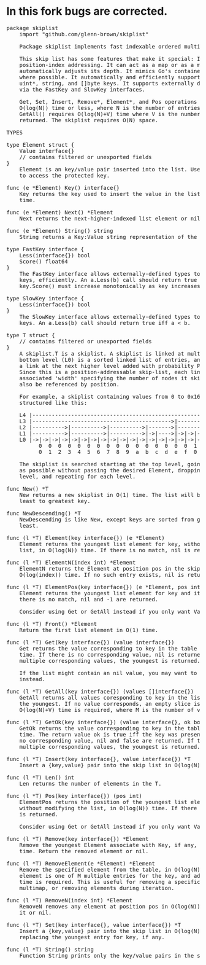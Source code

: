 # In this fork bugs are corrected.

<pre>
package skiplist
    import "github.com/glenn-brown/skiplist"

    Package skiplist implements fast indexable ordered multimaps.

    This skip list has some features that make it special: It supports
    position-index addressing. It can act as a map or as a multimap. It
    automatically adjusts its depth. It mimics Go's container/list interface
    where possible. It automatically and efficiently supports int*, float*,
    uint*, string, and []byte keys. It supports externally defined key types
    via the FastKey and SlowKey interfaces.

    Get, Set, Insert, Remove*, Element*, and Pos operations all require
    O(log(N)) time or less, where N is the number of entries in the list.
    GetAll() requires O(log(N)+V) time where V is the number of values
    returned. The skiplist requires O(N) space.

TYPES

type Element struct {
    Value interface{}
    // contains filtered or unexported fields
}
    Element is an key/value pair inserted into the list. Use element.Key()
    to access the protected key.

func (e *Element) Key() interface{}
    Key returns the key used to insert the value in the list element in O(1)
    time.

func (e *Element) Next() *Element
    Next returns the next-higher-indexed list element or nil in O(1) time.

func (e *Element) String() string
    String returns a Key:Value string representation of the element.

type FastKey interface {
    Less(interface{}) bool
    Score() float64
}
    The FastKey interface allows externally-defined types to be used as
    keys, efficiently. An a.Less(b) call should return true iff a < b.
    key.Score() must increase monotonically as key increases.

type SlowKey interface {
    Less(interface{}) bool
}
    The SlowKey interface allows externally-defined types to be used as
    keys. An a.Less(b) call should return true iff a < b.

type T struct {
    // contains filtered or unexported fields
}
    A skiplist.T is a skiplist. A skiplist is linked at multiple levels. The
    bottom level (L0) is a sorted linked list of entries, and each link has
    a link at the next higher level added with probability P at insertion.
    Since this is a position-addressable skip-list, each link has an
    associated 'width' specifying the number of nodes it skips, so nodes can
    also be referenced by position.

    For example, a skiplist containing values from 0 to 0x16 might be
    structured like this:

	L4 |---------------------------------------------------------------------->/
	L3 |------------------------------------------->|------------------------->/
	L2 |---------->|---------->|---------->|------->|---------------->|---->|->/
	L1 |---------->|---------->|---------->|->|---->|->|->|->|------->|->|->|->/
	L0 |->|->|->|->|->|->|->|->|->|->|->|->|->|->|->|->|->|->|->|->|->|->|->|->/
	      0  0  0  0  0  0  0  0  0  0  0  0  0  0  0  0  1  1  1  1  1  1  1
	      0  1  2  3  4  5  6  7  8  9  a  b  c  d  e  f  0  1  2  3  4  5  6

    The skiplist is searched starting at the top level, going as far right
    as possible without passing the desired Element, dropping down one
    level, and repeating for each level.

func New() *T
    New returns a new skiplist in O(1) time. The list will be sorted from
    least to greatest key.

func NewDescending() *T
    NewDescending is like New, except keys are sorted from greatest to
    least.

func (l *T) Element(key interface{}) (e *Element)
    Element returns the youngest list element for key, without modifying the
    list, in O(log(N)) time. If there is no match, nil is returned.

func (l *T) ElementN(index int) *Element
    ElementN returns the Element at position pos in the skiplist, in
    O(log(index)) time. If no such entry exists, nil is returned.

func (l *T) ElementPos(key interface{}) (e *Element, pos int)
    Element returns the youngest list element for key and its position, If
    there is no match, nil and -1 are returned.

    Consider using Get or GetAll instead if you only want Values.

func (l *T) Front() *Element
    Return the first list element in O(1) time.

func (l *T) Get(key interface{}) (value interface{})
    Get returns the value corresponding to key in the table in O(log(N))
    time. If there is no corresponding value, nil is returned. If there are
    multiple corresponding values, the youngest is returned.

    If the list might contain an nil value, you may want to use GetOk
    instead.

func (l *T) GetAll(key interface{}) (values []interface{})
    GetAll returns all values coresponding to key in the list, starting with
    the youngest. If no value corresponds, an empty slice is returned.
    O(log(N)+V) time is required, where M is the number of values returned.

func (l *T) GetOk(key interface{}) (value interface{}, ok bool)
    GetOk returns the value corresponding to key in the table in O(log(N))
    time. The return value ok is true iff the key was present. If there is
    no corresponding value, nil and false are returned. If there are
    multiple corresponding values, the youngest is returned.

func (l *T) Insert(key interface{}, value interface{}) *T
    Insert a {key,value} pair into the skip list in O(log(N)) time.

func (l *T) Len() int
    Len returns the number of elements in the T.

func (l *T) Pos(key interface{}) (pos int)
    ElementPos returns the position of the youngest list element for key,
    without modifying the list, in O(log(N)) time. If there is no match, -1
    is returned.

    Consider using Get or GetAll instead if you only want Values.

func (l *T) Remove(key interface{}) *Element
    Remove the youngest Element associate with Key, if any, in O(log(N))
    time. Return the removed element or nil.

func (l *T) RemoveElement(e *Element) *Element
    Remove the specified element from the table, in O(log(N)) time. If the
    element is one of M multiple entries for the key, and additional O(M)
    time is required. This is useful for removing a specific element in a
    multimap, or removing elements during iteration.

func (l *T) RemoveN(index int) *Element
    RemoveN removes any element at position pos in O(log(N)) time, returning
    it or nil.

func (l *T) Set(key interface{}, value interface{}) *T
    Insert a {key,value} pair into the skip list in O(log(N)) time,
    replacing the youngest entry for key, if any.

func (l *T) String() string
    Function String prints only the key/value pairs in the skip list.


</pre>
